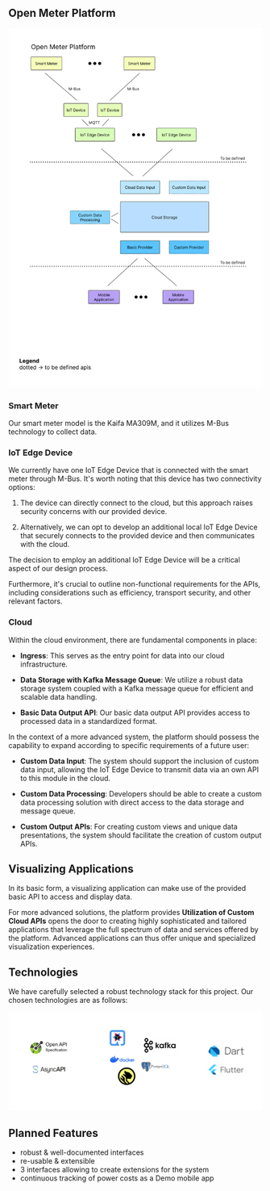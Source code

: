 ## Open Meter Platform

![a picture of the platform diagram](images/OpenMeterPlatform.png "Title")

### Smart Meter

Our smart meter model is the Kaifa MA309M, and it utilizes M-Bus technology to collect data.

### IoT Edge Device

We currently have one IoT Edge Device that is connected with the smart meter through M-Bus. It's worth noting that this device has two connectivity options:

1. The device can directly connect to the cloud, but this approach raises security concerns with our provided device.

2. Alternatively, we can opt to develop an additional local IoT Edge Device that securely connects to the provided device and then communicates with the cloud. 

The decision to employ an additional IoT Edge Device will be a critical aspect of our design process.

Furthermore, it's crucial to outline non-functional requirements for the APIs, including considerations such as efficiency, transport security, and other relevant factors.

### Cloud

Within the cloud environment, there are fundamental components in place:

- **Ingress**: This serves as the entry point for data into our cloud infrastructure.

- **Data Storage with Kafka Message Queue**: We utilize a robust data storage system coupled with a Kafka message queue for efficient and scalable data handling.

- **Basic Data Output API**: Our basic data output API provides access to processed data in a standardized format.

In the context of a more advanced system, the platform should possess the capability to expand according to specific requirements of a future user:

- **Custom Data Input**: The system should support the inclusion of custom data input, allowing the IoT Edge Device to transmit data via an own API to this module in the cloud.

- **Custom Data Processing**: Developers should be able to create a custom data processing solution with direct access to the data storage and message queue.

- **Custom Output APIs**: For creating custom views and unique data presentations, the system should facilitate the creation of custom output APIs.

## Visualizing Applications

In its basic form, a visualizing application can make use of the provided basic API to access and display data.

For more advanced solutions, the platform provides **Utilization of Custom Cloud APIs** opens the door to creating highly sophisticated and tailored applications that leverage the full spectrum of data and services offered by the platform. Advanced applications can thus offer unique and specialized visualization experiences.

## Technologies

We have carefully selected a robust technology stack for this project. Our chosen technologies are as follows:

![open api, async api, quarkus, kafka, docker, postgre, timescale-db, dart, flutter](images/technologies.png "The technologies planned to be used in the Project")

## Planned Features

- robust & well-documented interfaces
- re-usable & extensible
- 3 interfaces allowing to create extensions for the system
- continuous tracking of power costs as a Demo mobile app